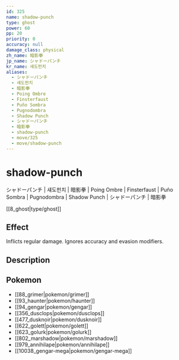 ```yaml
---
id: 325
name: shadow-punch
type: ghost
power: 60
pp: 20
priority: 0
accuracy: null
damage_class: physical
zh_name: 暗影拳
jp_name: シャドーパンチ
kr_name: 섀도펀치
aliases:
  - シャドーパンチ
  - 섀도펀치
  - 暗影拳
  - Poing Ombre
  - Finsterfaust
  - Puño Sombra
  - Pugnodombra
  - Shadow Punch
  - シャドーパンチ
  - 暗影拳
  - shadow-punch
  - move/325
  - move/shadow-punch
---
```

# shadow-punch
    
シャドーパンチ | 섀도펀치 | 暗影拳 | Poing Ombre | Finsterfaust | Puño Sombra | Pugnodombra | Shadow Punch | シャドーパンチ | 暗影拳

[[8_ghost|type/ghost]]

## Effect

Inflicts regular damage.  Ignores accuracy and evasion modifiers.

## Description



## Pokemon

- [[88_grimer|pokemon/grimer]]
- [[93_haunter|pokemon/haunter]]
- [[94_gengar|pokemon/gengar]]
- [[356_dusclops|pokemon/dusclops]]
- [[477_dusknoir|pokemon/dusknoir]]
- [[622_golett|pokemon/golett]]
- [[623_golurk|pokemon/golurk]]
- [[802_marshadow|pokemon/marshadow]]
- [[979_annihilape|pokemon/annihilape]]
- [[10038_gengar-mega|pokemon/gengar-mega]]

